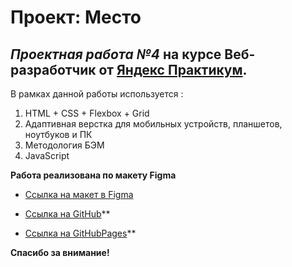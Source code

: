 # **Проект: Место**
## _Проектная работа №4_ на курсе **Веб-разработчик** от [Яндекс Практикум](https://practicum.yandex.ru/).

В рамках данной работы используется :
1. HTML + CSS + Flexbox + Grid
2. Адаптивная верстка для мобильных устройств, планшетов, ноутбуков и ПК
3. Методология БЭМ
4. JavaScript

**Работа реализована по макету Figma**

* [Ссылка на макет в Figma](https://www.figma.com/file/2cn9N9jSkmxD84oJik7xL7/JavaScript.-Sprint-4?node-id=0%3A1)

* [Ссылка на GitHub](https://github.com/RiconCla/mesto)**

* [Ссылка на GitHubPages](https://riconcla.github.io/mesto/)**

**Спасибо за внимание!**
